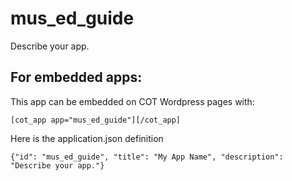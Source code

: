 mus_ed_guide
===========
Describe your app.

For embedded apps:
------------------
This app can be embedded on COT Wordpress pages with:

`[cot_app app="mus_ed_guide"][/cot_app]`

Here is the application.json definition

`{"id": "mus_ed_guide", "title": "My App Name", "description": "Describe your app."}`
